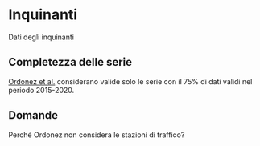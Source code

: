 # Inquinanti

Dati degli inquinanti

## Completezza delle serie

[Ordonez et al.](web) considerano valide solo le serie con il 75% di dati validi nel periodo 2015-2020.

## Domande

Perché Ordonez non considera le stazioni di traffico? 
